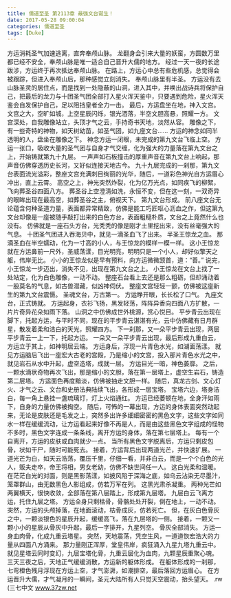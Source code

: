 ```yaml
---
title: 儒道至圣 第2113章 最强文台诞生！
date: 2017-05-28 09:00:04
categories: 儒道至圣
tags: [Duke]
---
```


方运消耗圣气加速逃离，直奔奉颅山脉。
龙翻身会引来大量的妖蛮，方圆数万里都已经不安全，奉颅山脉是唯一适合自己晋升大儒的地方。
经过一天一夜的长途跋涉，方运终于再次抵达奉颅山脉。
在路上，方运心中总有些危机感，总觉得会被跟踪，但进入奉颅山后，那种感觉立刻消失。
奉颅山脉里有半圣。
方运没有去山脉圣灵的居住点，而是找到一处隐蔽的山洞，进入其中，并唤出战诗兵将保护自己，把最后的龙力与十团圣气团全部打入星火浑天鉴中，只要遇到危险，星火浑天鉴会自发保护自己，足以阻挡皇者全力一击。
最后，方运盘坐在地，神入文宫。
文宫之大，空旷如城，上空星辰闪烁，银光洒落，半空文胆高悬，照耀一方。
文宫深处，自我雕像站立，头顶才气之云，手持奇书天地，淡然从容。
雕像之下，有一些奇特的神物，如天树幼苗，如圣气团，如九座文台……
方运的神念如同半透明的人，盘坐在雕像之下。
神念方运一闭眼，未完成的第九文台飞临上空。
方运一张口，吸收大量的圣气团与自身才气交缠，化为强大的力量落在第九文台之上，开始铸就第九十九层。
一声声如石板撞击的厚重声音在第九文台上响起，那声音仿佛穿透历史长河，又好似连接天地古今。
九十九层完成的一刹那，第九文台表面流光溢彩，整座文宫充满刺目绚丽的光华，随后，一道彩色神光自方运眉心冲出，直上云霄。
高空之上，神光突然炸裂，化为亿万光点，如同疾飞的柳絮，飞向葬圣谷四面八方。
葬圣谷上空澄清如洗，永恒不变，但在这一刻，一双奇异的眼眸出现在最高空，如葬圣谷之主，俯视天下。
第九文台形成。
前八座文台无论蕴含何种圣道力量，表面都异常精致，仿佛是能工巧匠呕心沥血之作，但这第九文台却像是一座被随手敲打出来的白色方台，表面粗糙朴质，文台之上竟然什么也没有。
仿佛就是一座石头方台，光秃秃的像是刚才土里挖出来，没有丝毫强大的气息。
十团圣气团进入吞海贝中，就见一滴圣血飞了出来。
半圣王惊龙之血。
那滴圣血在半空蠕动，化为一寸高的小人，与王惊龙的模样一模一样。
这小王惊龙就在方运鼻前一尺外，圣威荡漾，目光明亮，明明只是一个小人，却好似擎天之躯，伟岸无比。
小小的王惊龙似是早有预料，向方运微微颔首，道：“善。”
说完，小王惊龙一步迈出，消失不见，出现在第九文台之上。
小王惊龙在文台上找了一处站定，化为白色雕像，一动不动。
整座石台看上去还是那么粗砺，但却涌动着一股莫名的气息，如古兽潜藏，似凶神伺伏。
整座文宫轻轻一颤，仿佛被这座新生的第九文台震慑。
圣魂文台，万古第一。
方运睁开眼，长长松了口气。
九座文台，正式铸就。
方运起身，衣衫飞扬，黑发轻荡，阵阵异香向四面八方扩散，一片片奇异花朵如雨下落。
山洞之中仿佛成世外桃源，赏心悦目。
平步青云出现在脚下，托起方运，与平时不同，现在的平步青云湛湛有光，云中仿佛藏有日月群星，散发着柔和洁白的天光，照耀四方。
下一刹那，又一朵平步青云出现，两层平步青云一上一下，托起方运。
一朵又一朵平步青云出现，最后形成九重白云，方运立于其上，如神明居云端。
方运身后，浮现一片青色水光，如湖面荡漾。
就见方运脑后飞出一座宏大古老的宫殿，乃是缩小的文宫，投入那片青色水光之中，就见岩石从水中升起，虚空造塔，成就一层。
方运目光一暗，神色萎靡。
之后，一颗水滴状奇物再次飞出，那是缩小的文胆，落在第一层塔上，虚空生岩石，铸造第二层塔。
方运面色再度黯淡，仿佛被抽走文胆一样。
随后，真龙古剑、文心灯火、才气之云、文台和史册法典陆续飞出，各形成一层宝塔。
宝塔六边，塔身洁白，每一角上悬挂一盏琉璃灯，灯上火焰通红。
方运已经萎顿在地，全身汗如雨下，自身的力量仿佛被掏空。
随后，可怖的一幕出现，方运的身体表面突然动起来，无论是皮肤还是毛发之上，突然多出许多细细密密的黑色文字，这些文字如同水一样在缓缓流动，让方运看起来好像不再是人，而是由这些黑色文字组成的怪物
不多时，黑色文字连成一条条线，离开方运的身体，落在第七层塔上。
每有一个自离开，方运的皮肤或血肉就少一点。
当所有黑色文字脱离后，方运只剩皮包骨，状如干尸，随时可能死去。
接着，方运背后出现两道光芒，并快速扩展。
一道光芒为白，如天云浩荡，覆压千里，仔细一看，并非白云，而是一个个白色的光人，贩夫走卒，帝王将相，男女老幼，仿佛不缺世间任一人。
这白光柔和温暖。
在茫茫白光的对面，则是黑影荡漾，如披风陷于深海之底，如乌云沾染无尽墨汁，笼罩群山，由无数黑色人影组成，仿若万军在列。
这黑光肃杀凝重。
两种光芒如两翼横天，很快收敛，全部落在第八层踏上，形成第九层塔。
九层白云飞离方运，托住九层之塔。
方运全身只剩枯骨，骨骼处处开裂，倒在地上，一动不动。
突然，方运的头颅掉落，在地面滚动，枯骨成灰，仿若死亡。
但，在灰白色骨灰之中，一颗淡银色的星辰升起，缓缓高飞，落在九层塔的一侧。
接着，一颗又一颗小小的星辰从骨灰中升起，最后一字排开，九星列空。
骨灰全部消失。
方运一身血肉骨，化成九重云塔星。
突然，天地震荡，凭空生风，一道道恢宏浩大的力量从四面八方涌来。
那力量刚正浑厚，堂皇伟岸，疯狂涌入九星九塔九重云中。
就见星塔云同时变幻，九层宝塔化骨，九重云层化为血肉，九颗星辰重聚心魂。
三天三夜之后，天地正气缓缓消散，方运新的躯体形成。
在躯体形成的一刹那，七弯橙色残月浮现在方运上空，才气澎湃，如潮排空，最后落回方运眉心。
在方运晋升大儒，才气凝月的一瞬间，圣元大陆所有人只觉天空震动，抬头望天。
.rw
(三七中文 www.37zw.net